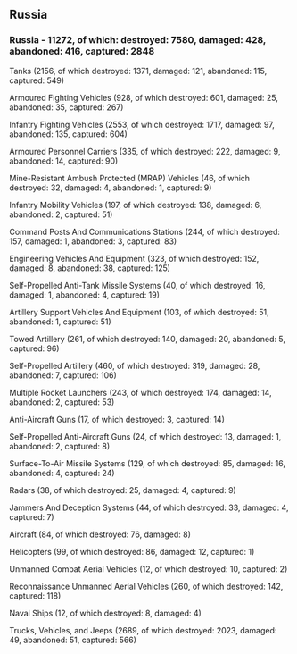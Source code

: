 
 
 ## Russia
 
 ### Russia - 11272, of which: destroyed: 7580, damaged: 428, abandoned: 416, captured: 2848

 

 

 Tanks (2156, of which destroyed: 1371, damaged: 121, abandoned: 115, captured: 549)

 Armoured Fighting Vehicles (928, of which destroyed: 601, damaged: 25, abandoned: 35, captured: 267)

 Infantry Fighting Vehicles (2553, of which destroyed: 1717, damaged: 97, abandoned: 135, captured: 604)

 Armoured Personnel Carriers (335, of which destroyed: 222, damaged: 9, abandoned: 14, captured: 90)

 Mine-Resistant Ambush Protected (MRAP) Vehicles (46, of which destroyed: 32, damaged: 4, abandoned: 1, captured: 9)

 Infantry Mobility Vehicles (197, of which destroyed: 138, damaged: 6, abandoned: 2, captured: 51)

 Command Posts And Communications Stations (244, of which destroyed: 157, damaged: 1, abandoned: 3, captured: 83)

 Engineering Vehicles And Equipment (323, of which destroyed: 152, damaged: 8, abandoned: 38, captured: 125)

 Self-Propelled Anti-Tank Missile Systems (40, of which destroyed: 16, damaged: 1, abandoned: 4, captured: 19)

 Artillery Support Vehicles And Equipment (103, of which destroyed: 51, abandoned: 1, captured: 51)

 Towed Artillery (261, of which destroyed: 140, damaged: 20, abandoned: 5, captured: 96)

 Self-Propelled Artillery (460, of which destroyed: 319, damaged: 28, abandoned: 7, captured: 106)

 Multiple Rocket Launchers (243, of which destroyed: 174, damaged: 14, abandoned: 2, captured: 53)

 Anti-Aircraft Guns (17, of which destroyed: 3, captured: 14)

 Self-Propelled Anti-Aircraft Guns (24, of which destroyed: 13, damaged: 1, abandoned: 2, captured: 8)

 Surface-To-Air Missile Systems (129, of which destroyed: 85, damaged: 16, abandoned: 4, captured: 24)

 Radars (38, of which destroyed: 25, damaged: 4, captured: 9)

 Jammers And Deception Systems (44, of which destroyed: 33, damaged: 4, captured: 7)

 Aircraft (84, of which destroyed: 76, damaged: 8)

 Helicopters (99, of which destroyed: 86, damaged: 12, captured: 1)

 Unmanned Combat Aerial Vehicles (12, of which destroyed: 10, captured: 2)

 Reconnaissance Unmanned Aerial Vehicles (260, of which destroyed: 142, captured: 118)

 Naval Ships (12, of which destroyed: 8, damaged: 4)

 Trucks, Vehicles, and Jeeps (2689, of which destroyed: 2023, damaged: 49, abandoned: 51, captured: 566)

